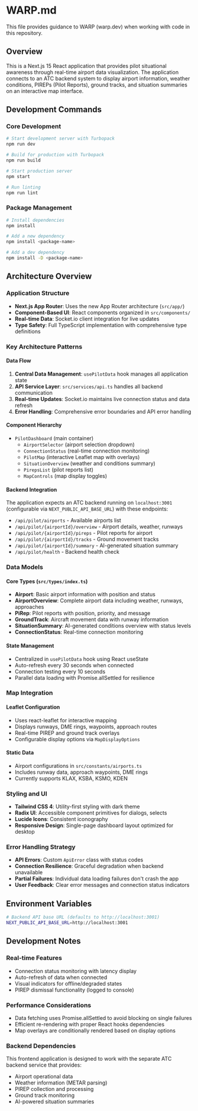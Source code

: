 # WARP.md

This file provides guidance to WARP (warp.dev) when working with code in this repository.

## Overview

This is a Next.js 15 React application that provides pilot situational awareness through real-time airport data visualization. The application connects to an ATC backend system to display airport information, weather conditions, PIREPs (Pilot Reports), ground tracks, and situation summaries on an interactive map interface.

## Development Commands

### Core Development
```bash
# Start development server with Turbopack
npm run dev

# Build for production with Turbopack
npm run build

# Start production server
npm start

# Run linting
npm run lint
```

### Package Management
```bash
# Install dependencies
npm install

# Add a new dependency
npm install <package-name>

# Add a dev dependency
npm install -D <package-name>
```

## Architecture Overview

### Application Structure
- **Next.js App Router**: Uses the new App Router architecture (`src/app/`)
- **Component-Based UI**: React components organized in `src/components/`
- **Real-time Data**: Socket.io client integration for live updates
- **Type Safety**: Full TypeScript implementation with comprehensive type definitions

### Key Architecture Patterns

#### Data Flow
1. **Central Data Management**: `usePilotData` hook manages all application state
2. **API Service Layer**: `src/services/api.ts` handles all backend communication
3. **Real-time Updates**: Socket.io maintains live connection status and data refresh
4. **Error Handling**: Comprehensive error boundaries and API error handling

#### Component Hierarchy
- `PilotDashboard` (main container)
  - `AirportSelector` (airport selection dropdown)
  - `ConnectionStatus` (real-time connection monitoring)
  - `PilotMap` (interactive Leaflet map with overlays)
  - `SituationOverview` (weather and conditions summary)
  - `PirepsList` (pilot reports list)
  - `MapControls` (map display toggles)

#### Backend Integration
The application expects an ATC backend running on `localhost:3001` (configurable via `NEXT_PUBLIC_API_BASE_URL`) with these endpoints:
- `/api/pilot/airports` - Available airports list
- `/api/pilot/{airportId}/overview` - Airport details, weather, runways
- `/api/pilot/{airportId}/pireps` - Pilot reports for airport
- `/api/pilot/{airportId}/tracks` - Ground movement tracks
- `/api/pilot/{airportId}/summary` - AI-generated situation summary
- `/api/pilot/health` - Backend health check

### Data Models

#### Core Types (`src/types/index.ts`)
- **Airport**: Basic airport information with position and status
- **AirportOverview**: Complete airport data including weather, runways, approaches
- **PiRep**: Pilot reports with position, priority, and message
- **GroundTrack**: Aircraft movement data with runway information
- **SituationSummary**: AI-generated conditions overview with status levels
- **ConnectionStatus**: Real-time connection monitoring

#### State Management
- Centralized in `usePilotData` hook using React useState
- Auto-refresh every 30 seconds when connected
- Connection testing every 10 seconds
- Parallel data loading with Promise.allSettled for resilience

### Map Integration

#### Leaflet Configuration
- Uses react-leaflet for interactive mapping
- Displays runways, DME rings, waypoints, approach routes
- Real-time PIREP and ground track overlays
- Configurable display options via `MapDisplayOptions`

#### Static Data
- Airport configurations in `src/constants/airports.ts`
- Includes runway data, approach waypoints, DME rings
- Currently supports KLAX, KSBA, KSMO, KDEN

### Styling and UI
- **Tailwind CSS 4**: Utility-first styling with dark theme
- **Radix UI**: Accessible component primitives for dialogs, selects
- **Lucide Icons**: Consistent iconography
- **Responsive Design**: Single-page dashboard layout optimized for desktop

### Error Handling Strategy
- **API Errors**: Custom `ApiError` class with status codes
- **Connection Resilience**: Graceful degradation when backend unavailable
- **Partial Failures**: Individual data loading failures don't crash the app
- **User Feedback**: Clear error messages and connection status indicators

## Environment Variables

```bash
# Backend API base URL (defaults to http://localhost:3001)
NEXT_PUBLIC_API_BASE_URL=http://localhost:3001
```

## Development Notes

### Real-time Features
- Connection status monitoring with latency display
- Auto-refresh of data when connected
- Visual indicators for offline/degraded states
- PIREP dismissal functionality (logged to console)

### Performance Considerations
- Data fetching uses Promise.allSettled to avoid blocking on single failures
- Efficient re-rendering with proper React hooks dependencies
- Map overlays are conditionally rendered based on display options

### Backend Dependencies
This frontend application is designed to work with the separate ATC backend service that provides:
- Airport operational data
- Weather information (METAR parsing)
- PIREP collection and processing
- Ground track monitoring
- AI-powered situation summaries
